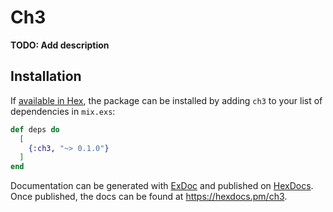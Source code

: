# Ch3

**TODO: Add description**

## Installation

If [available in Hex](https://hex.pm/docs/publish), the package can be installed
by adding `ch3` to your list of dependencies in `mix.exs`:

```elixir
def deps do
  [
    {:ch3, "~> 0.1.0"}
  ]
end
```

Documentation can be generated with [ExDoc](https://github.com/elixir-lang/ex_doc)
and published on [HexDocs](https://hexdocs.pm). Once published, the docs can
be found at <https://hexdocs.pm/ch3>.

